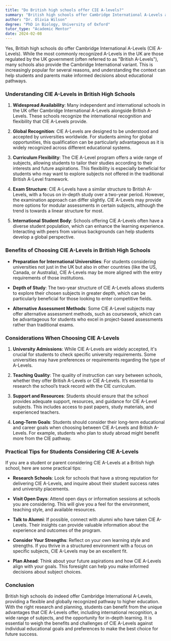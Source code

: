 ```yaml
---
title: "Do British high schools offer CIE A-levels?"
summary: "British high schools offer Cambridge International A-Levels alongside traditional UK A-Levels, providing flexible and internationally recognized options."
author: "Dr. Olivia Wilson"
degree: "PhD in Biology, University of Oxford"
tutor_type: "Academic Mentor"
date: 2024-02-08
---
```


Yes, British high schools do offer Cambridge International A-Levels (CIE A-Levels). While the most commonly recognized A-Levels in the UK are those regulated by the UK government (often referred to as "British A-Levels"), many schools also provide the Cambridge International variant. This is increasingly popular for several reasons, and understanding the context can help students and parents make informed decisions about educational pathways.

### Understanding CIE A-Levels in British High Schools

1. **Widespread Availability**: Many independent and international schools in the UK offer Cambridge International A-Levels alongside British A-Levels. These schools recognize the international recognition and flexibility that CIE A-Levels provide.

2. **Global Recognition**: CIE A-Levels are designed to be understood and accepted by universities worldwide. For students aiming for global opportunities, this qualification can be particularly advantageous as it is widely recognized across different educational systems.

3. **Curriculum Flexibility**: The CIE A-Level program offers a wide range of subjects, allowing students to tailor their studies according to their interests and future aspirations. This flexibility is especially beneficial for students who may want to explore subjects not offered in the traditional British A-Level framework.

4. **Exam Structure**: CIE A-Levels have a similar structure to British A-Levels, with a focus on in-depth study over a two-year period. However, the examination approach can differ slightly. CIE A-Levels may provide more options for modular assessments in certain subjects, although the trend is towards a linear structure for most.

5. **International Student Body**: Schools offering CIE A-Levels often have a diverse student population, which can enhance the learning experience. Interacting with peers from various backgrounds can help students develop a global perspective.

### Benefits of Choosing CIE A-Levels in British High Schools

- **Preparation for International Universities**: For students considering universities not just in the UK but also in other countries (like the US, Canada, or Australia), CIE A-Levels may be more aligned with the entry requirements of those institutions.

- **Depth of Study**: The two-year structure of CIE A-Levels allows students to explore their chosen subjects in greater depth, which can be particularly beneficial for those looking to enter competitive fields.

- **Alternative Assessment Methods**: Some CIE A-Level subjects may offer alternative assessment methods, such as coursework, which can be advantageous for students who excel in project-based assessments rather than traditional exams.

### Considerations When Choosing CIE A-Levels

1. **University Admissions**: While CIE A-Levels are widely accepted, it's crucial for students to check specific university requirements. Some universities may have preferences or requirements regarding the type of A-Levels.

2. **Teaching Quality**: The quality of instruction can vary between schools, whether they offer British A-Levels or CIE A-Levels. It’s essential to research the school’s track record with the CIE curriculum.

3. **Support and Resources**: Students should ensure that the school provides adequate support, resources, and guidance for CIE A-Level subjects. This includes access to past papers, study materials, and experienced teachers.

4. **Long-Term Goals**: Students should consider their long-term educational and career goals when choosing between CIE A-Levels and British A-Levels. For example, students who plan to study abroad might benefit more from the CIE pathway.

### Practical Tips for Students Considering CIE A-Levels

If you are a student or parent considering CIE A-Levels at a British high school, here are some practical tips:

- **Research Schools**: Look for schools that have a strong reputation for delivering CIE A-Levels, and inquire about their student success rates and university placements.

- **Visit Open Days**: Attend open days or information sessions at schools you are considering. This will give you a feel for the environment, teaching style, and available resources.

- **Talk to Alumni**: If possible, connect with alumni who have taken CIE A-Levels. Their insights can provide valuable information about the experience and outcomes of the program.

- **Consider Your Strengths**: Reflect on your own learning style and strengths. If you thrive in a structured environment with a focus on specific subjects, CIE A-Levels may be an excellent fit.

- **Plan Ahead**: Think about your future aspirations and how CIE A-Levels align with your goals. This foresight can help you make informed decisions about subject choices.

### Conclusion

British high schools do indeed offer Cambridge International A-Levels, providing a flexible and globally recognized pathway to higher education. With the right research and planning, students can benefit from the unique advantages that CIE A-Levels offer, including international recognition, a wide range of subjects, and the opportunity for in-depth learning. It is essential to weigh the benefits and challenges of CIE A-Levels against individual educational goals and preferences to make the best choice for future success.
    